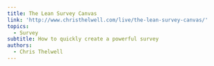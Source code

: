 ```yaml
---
title: The Lean Survey Canvas
link: 'http://www.christhelwell.com/live/the-lean-survey-canvas/'
topics:
  - Survey
subtitle: How to quickly create a powerful survey
authors:
  - Chris Thelwell
---
```


